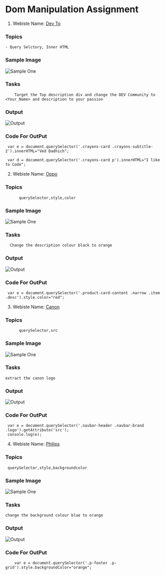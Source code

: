 # Dom Manipulation Assignment

1. Webiste Name: [Dev To](https://dev.to/)

### Topics

    - Query Selctory, Inner HTML

### Sample Image

![Sample One](./Pic1.png)

### Tasks

        Target the Top description div and change the DEV Community to <Your_Name> and description to your passion

### Output

![Output](./devcommunity.png)

### Code For OutPut

     var e = document.querySelector('.crayons-card .crayons-subtitle-2').innerHTML="Ved Dadhich";

     var d = document.querySelector('.crayons-card p').innerHTML="I like to Code";

2. Webiste Name: [Oppo](https://www.oppo.com/in/)

### Topics

          querySelector,style,color

### Sample Image

![Sample One](./oppo1.png)

### Tasks

      Change the description colour black to orange

### Output

![Output](./oppo.png)

### Code For OutPut

     var e = document.querySelector('.product-card-content .narrow .item .desc').style.color="red";

3. Webiste Name: [Canon](https://in.canon/)

### Topics

          querySelector,src

### Sample Image

![Sample One](./Pic36.png)

### Tasks

    extract the canon logo

### Output

![Output](./canon.png)

### Code For OutPut

     var e = document.querySelector('.navbar-header .navbar-brand .logo').getAttribute('src');
     console.log(e);

4. Webiste Name: [Philips](https://www.philips.co.in/)

### Topics

     querySelector,style,backgroundcolor

### Sample Image

![Sample One](./Pic34.png)

### Tasks

    change the background colour blue to orange

### Output

![Output](./philips.png)

### Code For OutPut

        var e = document.querySelector('.p-footer .p-grid').style.backgroundColor="orange";
